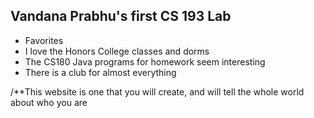 ## Vandana Prabhu's first CS 193 Lab



- Favorites
 - I love the Honors College classes and dorms
 - The CS180 Java programs for homework seem interesting
- There is a club for almost everything

/**This website is one that you will create, and will tell the whole world about who you are
